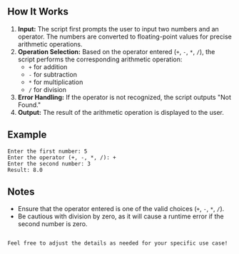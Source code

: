 
## How It Works

1. **Input:** The script first prompts the user to input two numbers and an operator. The numbers are converted to floating-point values for precise arithmetic operations.
2. **Operation Selection:** Based on the operator entered (`+`, `-`, `*`, `/`), the script performs the corresponding arithmetic operation:
   - `+` for addition
   - `-` for subtraction
   - `*` for multiplication
   - `/` for division
3. **Error Handling:** If the operator is not recognized, the script outputs "Not Found."
4. **Output:** The result of the arithmetic operation is displayed to the user.

## Example

```plaintext
Enter the first number: 5
Enter the operator (+, -, *, /): +
Enter the second number: 3
Result: 8.0
```

## Notes

- Ensure that the operator entered is one of the valid choices (`+`, `-`, `*`, `/`).
- Be cautious with division by zero, as it will cause a runtime error if the second number is zero.
```

Feel free to adjust the details as needed for your specific use case!